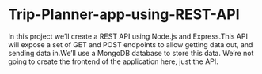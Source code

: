 # Trip-Planner-app-using-REST-API

In this project we’ll create a REST API using Node.js and Express.This API will expose a set of GET and POST endpoints to allow getting data out, 
and sending data in.We’ll use a MongoDB database to store this data. We’re not going to create the frontend of the application here, just the API.

